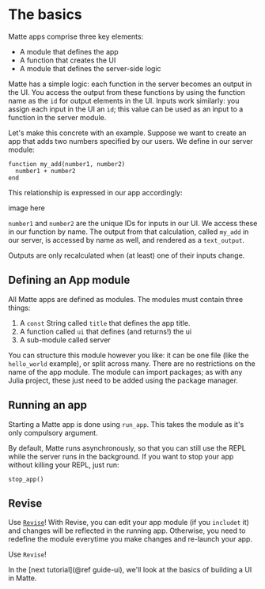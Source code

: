 # The basics

Matte apps comprise three key elements:

* A module that defines the app
* A function that creates the UI
* A module that defines the server-side logic

Matte has a simple logic: each function in the server becomes an output in the UI. You access
the output from these functions by using the function name as the `id` for output elements
in the UI. Inputs work similarly: you assign each input in the UI an `id`; this value can be
used as an input to a function in the server module.

Let's make this concrete with an example. Suppose we want to create an app that adds two
numbers specified by our users. We define in our server module:
```
function my_add(number1, number2)
  number1 + number2
end
```

This relationship is expressed in our app accordingly:

image here

`number1` and `number2` are the unique IDs for inputs in our UI. We access these in our function
by name. The output from that calculation, called `my_add` in our server, is accessed by name
as well, and rendered as a `text_output`.

Outputs are only recalculated when (at least) one of their inputs change.

## Defining an App module

All Matte apps are defined as modules. The modules must contain three things:

1. A `const` String called `title` that defines the app title.
2. A function called `ui` that defines (and returns!) the ui
3. A sub-module called server

You can structure this module however you like: it can be one file (like the `hello_world`
example), or split across many. There are no restrictions on the name of the app module.
The module can import packages; as with any Julia project, these just need to be added using
the package manager.

## Running an app

Starting a Matte app is done using `run_app`. This takes the module as it's only compulsory
argument.

By default, Matte runs asynchronously, so that you can still use the REPL while the server
runs in the background. If you want to stop your app without killing your REPL, just run:
```
stop_app()
```

## Revise

Use [`Revise`](https://github.com/timholy/Revise.jl)! With Revise, you can edit your app
module (if you `includet` it) and changes will be reflected in the running app. Otherwise,
you need to redefine the module everytime you make changes and re-launch your app.

Use `Revise`!

In the [next tutorial](@ref guide-ui), we'll look at the basics of building a UI in Matte.
